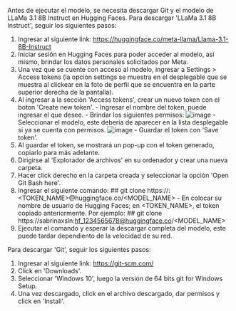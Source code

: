 Antes de ejecutar el modelo, se necesita descargar Git y el modelo de LLaMa 3.1 8B Instruct en Hugging Faces.
Para descargar 'LLaMa 3.1 8B Instruct', seguir los siguientes pasos:
1. Ingresar al siguiente link:  https://huggingface.co/meta-llama/Llama-3.1-8B-Instruct
2. Iniciar sesión en Hugging Faces para poder acceder al modelo, así mismo, brindar los datos personales solicitados por Meta.
3. Una vez que se cuente con acceso al modelo, ingresar a Settings > Access tokens (la opciòn settings se muestra en el desplegable que se muestra al clickear en la foto de perfil que se encuentra en la parte superior derecha de la pantalla).
4. Al ingresar a la secciòn 'Access tokens', crear un nuevo token con el boton 'Create new token'.
         - Ingresar el nombre del token, puede ingresar el que desee.
         - Brindar los siguientes permisos:
             ![image](https://github.com/user-attachments/assets/8118e632-21f0-4845-a4fa-599a86f8611c)
         - Seleccionar el modelo, este deberia de aparecer en la lista desplegable si ya se cuenta con permisos.
             ![image](https://github.com/user-attachments/assets/850b27e9-a104-4da4-b7b8-69c14b0f5da1)
        - Guardar el token con 'Save token'.     
6. Al guardar el token, se mostrará un pop-up con el token generado, copiarlo para más adelante.
7. Dirigirse al 'Explorador de archivos' en su ordenador y crear una nueva carpeta.
8. Hacer click derecho en la carpeta creada y seleccionar la opción 'Open Git Bash here'.
9. Ingresar el siguiente comando:
          ## git clone https://<USERNAME>:<TOKEN_NAME>@huggingface.co/<MODEL_NAME>
          - En <USERNAME> colocar su nombre de usuario de Hugging Faces; en <TOKEN_NAME>, el token copiado anteriormente.
   Por ejemplo:
           ## git clone https://sabrinaxsln:hf_1234565678@huggingface.co/<MODEL_NAME>
10. Ejecutar el comando y esperar la descargar completa del modelo, este puede tardar dependiento de la velocidad de su red.

Para descargar 'Git', seguir los siguientes pasos:
1. Ingresar al siguiente link: https://git-scm.com/
2. Click en 'Downloads'.
3. Seleccionar 'Windows 10', luego la versión de 64 bits git for Windows Setup.
4. Una vez descargado, click en el archivo descargado, dar permisos y click en 'Install'.

